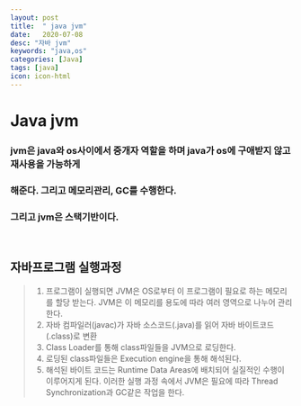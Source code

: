 ```yaml
---
layout: post
title:  " java jvm"
date:   2020-07-08
desc: "자바 jvm"
keywords: "java,os"
categories: [Java]
tags: [java]
icon: icon-html
---
```


Java jvm
=====

### jvm은 java와 os사이에서 중개자 역할을 하며 java가 os에 구애받지 않고 재사용을 가능하게
### 해준다. 그리고 메모리관리, GC를 수행한다. 
### 그리고 jvm은 스택기반이다. 

<br/>

## 자바프로그램 실행과정
> 1. 프로그램이 실행되면 JVM은 OS로부터 이 프로그램이 필요로 하는 메모리를 할당 받는다.
JVM은 이 메모리를 용도에 따라 여러 영역으로 나누어 관리한다.
> 2. 자바 컴파일러(javac)가 자바 소스코드(.java)를 읽어 자바 바이트코드(.class)로 변환  
> 3. Class Loader를 통해 class파일들을 JVM으로 로딩한다.
> 4. 로딩된 class파일들은 Execution engine을 통해 해석된다.
> 5. 해석된 바이트 코드는 Runtime Data Areas에 배치되어 실질적인 수행이 이루어지게 된다.
이러한 실행 과정 속에서 JVM은 필요에 따라 Thread Synchronization과 GC같은 작업을 한다.